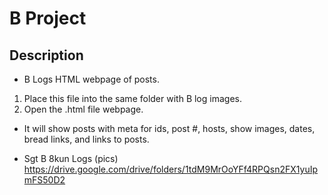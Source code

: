 # B Project

## Description 
- B Logs HTML webpage of posts.

1) Place this file into the same folder with B log images. 
2) Open the .html file webpage. 

- It will show posts with meta for ids, post #, hosts, show images, dates, bread links, and links to posts.


- Sgt B 8kun Logs (pics)
https://drive.google.com/drive/folders/1tdM9MrOoYFf4RPQsn2FX1yuIpmFS50D2
